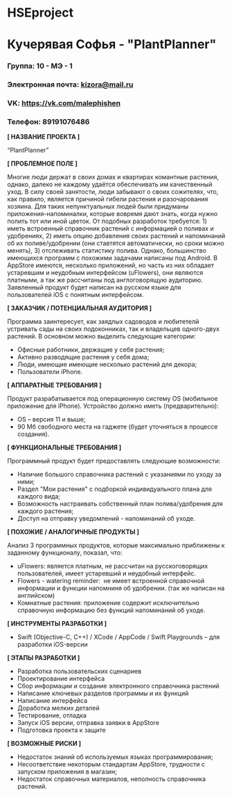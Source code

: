 # HSEproject
# Кучерявая Софья - "PlantPlanner"


### Группа: 10 - МЭ - 1
### Электронная почта: kizora@mail.ru
### VK: https://vk.com/malephishen
### Телефон: 89191076486


**[ НАЗВАНИЕ ПРОЕКТА ]**

“PlantPlanner”

**[ ПРОБЛЕМНОЕ ПОЛЕ ]**

Многие люди держат в своих домах и квартирах комантные растения, однако, далеко не каждому удаётся обеспечивать им качественный уход. В силу своей занятости, люди забывают о своих сожителях, что, как правило, является причиной гибели растения и разочарования хозяина. Для таких непунктуальных людей были придуманы приложения-напоминалки, которые вовремя дают знать, когда нужно полить тот или иной цветок. От подобных разработок требуется: 1) иметь встроенный справочник растений с информацией о поливах и удобрениях, 2) иметь опцию добавления своих растений и напоминаний об их поливе/удобрении (они ставтятся автоматически, но сроки можно менять), 3) отслеживать статистику полива. Однако, большинство имеющихся программ с похожими задачами написаны под Android. В AppStore имеются, несколько приложений, но часть из них обладает устаревшим и неудобным интерфейсом (uFlowers), они являются платными, а так же рассчитаны под англоговорящую аудиторию.
Заявленный продукт будет написан на русском языке для пользователей iOS с понятным интерфейсом.


**[ ЗАКАЗЧИК / ПОТЕНЦИАЛЬНАЯ АУДИТОРИЯ ]**

Программа заинтересует, как заядлых садоводов и любитетелй устривать сады на своих подоконниках, так и владельцев одного-двух растений. В основном можно выделить следующие категории:

* Офисные работники, держащие у себя растения;
* Активно разводящие растения у себя дома;
* Люди, имеющие имеющие несколько растений для декора;
* Пользователи iPhone.

**[ АППАРАТНЫЕ ТРЕБОВАНИЯ ]** 

Продукт разрабатывается под операционную систему OS (мобильное приложение для iPhone). Устройство должно иметь (предварительно):

* OS – версия 11 и выше;
* 90 Мб свободного места на гаджете (будет уточняться в процессе создания).

**[ ФУНКЦИОНАЛЬНЫЕ ТРЕБОВАНИЯ ]**

Программный продукт будет предоставлять следующие возможности:
* Наличие большого справочника растений с указаниями по уходу за ними;
* Раздел "Мои растения" с подборкой индивидуального плана для каждого вида; 
* Возможность настраивать собственный план полива/удобрения для каждого растения;
* Доступ на отправку уведомлений - напоминаний об уходе.

 

**[ ПОХОЖИЕ / АНАЛОГИЧНЫЕ ПРОДУКТЫ ]**

Анализ 3 программных продуктов, которые максимально приближены к заданному функционалу, показал, что:

* uFlowers: является платным, не рассчитан на русскоговорящих пользователей, имеет устаревший и неудобный интерфейс.
*	Flowers - watering reminder:  не имеет встроенной справочной информации и функции напомниня об удобрении. (так же написан на английском)
* Комнатные растения:  приложение содержит исключительно справочную информацию без функций напоминаний об уходе.

**[ ИНСТРУМЕНТЫ РАЗРАБОТКИ ]**

*	Swift (Objective-C, C++) / XCode / AppCode / Swift Playgrounds – для разработки iOS-версии



**[ ЭТАПЫ РАЗРАБОТКИ ]**

*	Разработка пользовательских сценариев
*	Проектирование интерфейса
*	Сбор информации и создание электронного справочника растений
* Написание ключевых разделов программы и их функций
*	Написание интерфейса
* Доработка мелких деталей
*	Тестирование, отладка
*	Запуск iOS версии, отправка заявки в AppStore
*	Подготовка проекта к защите

**[ ВОЗМОЖНЫЕ РИСКИ ]**

*	Недостаток знаний об используемых языках программирования;
*	Несоответствие некоторым стандартам AppStore, трудности с запуском приложения в магазин;
*	Недостаток справочных материалов, неполность справочника растений.

